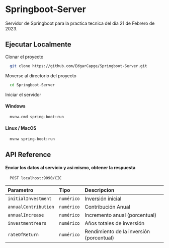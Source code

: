 # Springboot-Server

Servidor de Springboot para la practica tecnica del dia 21 de Febrero de 2023.


## Ejecutar Localmente

Clonar el proyecto

```bash
  git clone https://github.com/EdgarCapge/Springboot-Server.git
```

Moverse al directorio del proyecto

```bash
  cd Springboot-Server
```

Iniciar el servidor

#### Windows
```bash
  mvnw.cmd spring-boot:run
```
#### Linux / MacOS
```bash
  mvnw spring-boot:run
```


## API Reference

#### Enviar los datos al servicio y asi mismo, obtener la respuesta

```http
  POST localhost:9090/CIC
```

| Parametro | Tipo     | Descripcion                |
| :-------- | :------- | :------------------------- |
| `initialInvestment` | `numérico` | Inversión inicial |
| `annualContribution` | `numérico` | Contribución Anual |
| `annualIncrease` | `numérico` | Incremento anual (porcentual)|
| `investmentYears` | `numérico` | Años totales de inversión |
| `rateOfReturn` | `numérico` | Rendimiento de la inversión (porcentual) |




